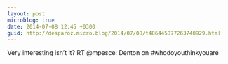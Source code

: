```yaml
---
layout: post
microblog: true
date: 2014-07-08 12:45 +0300
guid: http://desparoz.micro.blog/2014/07/08/t486445877263740929.html
---
```

Very interesting isn’t it? RT @mpesce: Denton on #whodoyouthinkyouare
